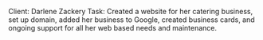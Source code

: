 Client: Darlene Zackery
Task: Created a website for her catering business, set up domain, added her business to Google, created business cards, and ongoing support for all her web based needs and maintenance. 
